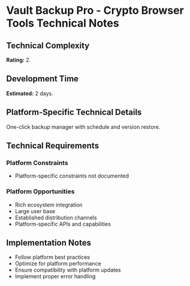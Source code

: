 # Vault Backup Pro - Crypto Browser Tools Technical Notes

## Technical Complexity
**Rating:** 2.

## Development Time
**Estimated:** 2 days.

## Platform-Specific Technical Details
One-click backup manager with schedule and version restore.

## Technical Requirements

### Platform Constraints
- Platform-specific constraints not documented

### Platform Opportunities
- Rich ecosystem integration
- Large user base
- Established distribution channels
- Platform-specific APIs and capabilities

## Implementation Notes
- Follow platform best practices
- Optimize for platform performance
- Ensure compatibility with platform updates
- Implement proper error handling
